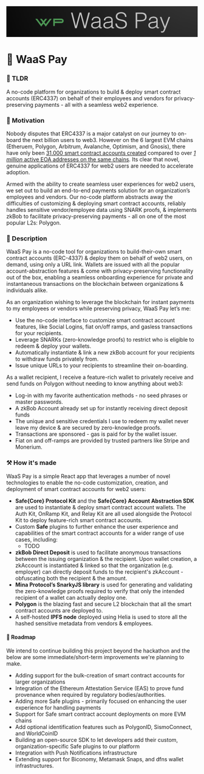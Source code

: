 <img src="./assets/logo-wide.png" width="1000">

👛 WaaS Pay
===========

### 💌 TLDR
A no-code platform for organizations to build & deploy smart contract accounts (ERC4337) on behalf of their employees and vendors for privacy-preserving payments - all with a seamless web2 experience.

### 💪 Motivation
Nobody disputes that ERC4337 is a major catalyst on our journey to on-board the next billion users to web3. However on the 6 largest EVM chains (Etheruem, Polygon, Arbitrum, Avalanche, Optimism, and Gnosis), there have only been [31,000 smart contract accounts created](https://dune.com/sixdegree/account-abstraction-overview) compared to over [*1 million* active EOA addresses on the same chains](https://defillama.com/). Its clear that novel, genuine applications of ERC4337 for web2 users are needed to accelerate adoption.

Armed with the ability to create seamless user experiences for web2 users, we set out to build an end-to-end payments solution for an organization’s employees and vendors. Our no-code platform abstracts away the difficulties of customizing & deploying smart contract accounts, reliably handles sensitive vendor/employee data using SNARK proofs, & implements zkBob to facilitate privacy-preserving payments - all on one of the most popular L2s: Polygon.

### 📖 Description
WaaS Pay is a no-code tool for organizations to build-their-own smart contract accounts (ERC-4337) & deploy them on behalf of web2 users, on demand, using only a URL link. Wallets are issued with all the popular account-abstraction features & come with privacy-preserving functionality out of the box, enabling a seamless onboarding experience for private and instantaneous transactions on the blockchain between organizations & individuals alike.

As an organization wishing to leverage the blockchain for instant payments to my employees or vendors while preserving privacy, WaaS Pay let’s me:

- Use the no-code interface to customize smart contract account features, like Social Logins, fiat on/off ramps, and gasless transactions for your recipients.
- Leverage SNARKs (zero-knowledge proofs) to restrict who is eligible to redeem & deploy your wallets.
- Automatically instantiate & link a new zkBob account for your recipients to withdraw funds privately from.
- Issue unique URLs to your recipients to streamline their on-boarding.

As a wallet recipient, I receive a feature-rich wallet to privately receive and send funds on Polygon without needing to know anything about web3:

- Log-in with my favorite authentication methods - no seed phrases or master passwords.
- A zkBob Account already set up for instantly receiving direct deposit funds
- The unique and sensitive credentials I use to redeem my wallet never leave my device & are secured by zero-knowledge proofs.
- Transactions are sponsored - gas is paid for by the wallet issuer.
- Fiat on and off-ramps are provided by trusted partners like Stripe and Monerium.

### ⚒️ How it's made
WaaS Pay is a simple React app that leverages a number of novel technologies to enable the no-code customization, creation, and deployment of smart contract accounts for web2 users:

- **Safe{Core} Protocol Kit** and the **Safe{Core} Account Abstraction SDK** are used to instantiate & deploy smart contract account wallets. The Auth Kit, OnRamp Kit, and Relay Kit are all used alongside the Protocol Kit to deploy feature-rich smart contract accounts.
- Custom **Safe** plugins to further enhance the user experience and capabilities of the smart contract accounts for a wider range of use cases, including:
    - TODO
- **zkBob Direct Deposit** is used to facilitate anonymous transactions between the issuing organization & the recipient. Upon wallet creation, a zkAccount is instantiated & linked so that the organization (e.g. employer) can directly deposit funds to the recipient's zkAccount - obfuscating both the recipient & the amount.
- **Mina Protocol’s SnarkyJS library** is used for generating and validating the zero-knowledge proofs required to verify that only the intended recipient of a wallet can actually deploy one.
- **Polygon** is the blazing fast and secure L2 blockchain that all the smart contract accounts are deployed to.
- A self-hosted **IPFS node** deployed using Helia is used to store all the hashed sensitive metadata from vendors & employees.

#### 📍 Roadmap

We intend to continue building this project beyond the hackathon and the below are some immediate/short-term improvements we're planning to make.
- Adding support for the bulk-creation of smart contract accounts for larger organizations
- Integration of the Ethereum Attestation Service (EAS) to prove fund provenance when required by regulatory bodies/authorities.
- Adding more Safe plugins - primarily focused on enhancing the user experience for handling payments
- Support for Safe smart contract account deployments on more EVM chains
- Add optional identification features such as PolygonID, SismoConnect, and WorldCoinID
- Building an open-source SDK to let developers add their custom, organization-specific Safe plugins to our platform
- Integration with Push Notifications infrastructure 
- Extending support for Biconomy, Metamask Snaps, and dfns wallet infrastructures.
